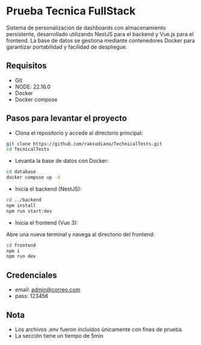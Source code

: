 # Prueba Tecnica FullStack

Sistema de personalización de dashboards con almacenamiento persistente, desarrollado utilizando NestJS para el backend
y Vue.js para el frontend. La base de datos se gestiona mediante contenedores Docker para garantizar portabilidad y
facilidad de despliegue.

## Requisitos

- Git
- NODE: 22.16.0
- Docker
- Docker compose

## Pasos para levantar el proyecto

- Clona el repositorio y accede al directorio principal:

```bash
git clone https://github.com/raksodiano/TechnicalTests.git
cd TecnicalTests
```

- Levanta la base de datos con Docker:

```bash
cd database
docker compose up -d
```

- Inicia el backend (NestJS):

```bash
cd ../backend
npm install
npm run start:dev
```

- Inicia el frontend (Vue 3):

Abre una nueva terminal y navega al directorio del frontend:

```bash
cd frontend
npm i
npm run dev
```

## Credenciales

- email: admin@correo.com
- pass: 123456

## Nota

- Los archivos .env fueron incluidos únicamente con fines de prueba.
- La sección tiene un tiempo de 5min
